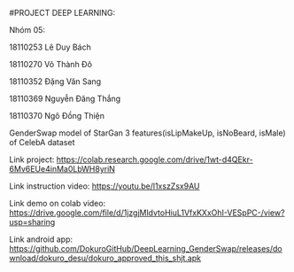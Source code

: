 #PROJECT DEEP LEARNING:

Nhóm 05:

18110253 Lê Duy Bách         

18110270 Võ Thành Đô		      

18110352 Đặng Văn Sang	      

18110369 Nguyễn Đăng Thắng   	

18110370 Ngô Đồng Thiện	    

GenderSwap model of StarGan 3 features(isLipMakeUp, isNoBeard, isMale) of CelebA dataset

Link project: https://colab.research.google.com/drive/1wt-d4QEkr-6Mv6EUe4inMa0LbWH8yriN

Link instruction video: https://youtu.be/l1xszZsx9AU

Link demo on colab video: https://drive.google.com/file/d/1jzgjMldvtoHiuL1VfxKXxOhI-VESpPC-/view?usp=sharing

Link android app: https://github.com/DokuroGitHub/DeepLearning_GenderSwap/releases/download/dokuro_desu/dokuro_approved_this_shjt.apk
